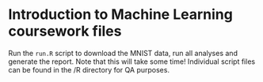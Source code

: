 # Introduction to Machine Learning coursework files

Run the `run.R` script to download the MNIST data, run all analyses and generate the report. Note that this will take some time! Individual script files can be found in the /R directory for QA purposes.
